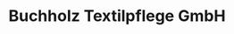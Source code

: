 ---
title: "Buchholz Textilpflege GmbH"
url: /bad-oldesloe/buchholz-textilpflege-gmbh/
shop: Wäscherei
---